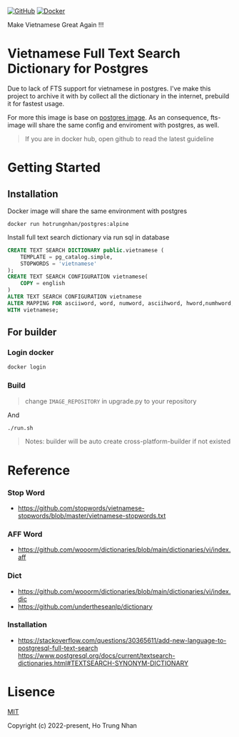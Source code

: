 
[![GitHub](https://img.shields.io/badge/github-%23121011.svg?style=for-the-badge&logo=github&logoColor=white)](https://github.com/hotrungnhan/docker_postgres_fts_vietnamese)
[![Docker](https://img.shields.io/badge/docker-%230db7ed.svg?style=for-the-badge&logo=docker&logoColor=white)](https://hub.docker.com/repository/docker/hotrungnhan/postgres)


Make Vietnamese Great Again !!!
# Vietnamese Full Text Search Dictionary for Postgres
Due to lack of FTS support for vietnamese in postgres. I've make this project to archive it with by collect all the dictionary in the internet, prebuild it for fastest usage.

For more this image is base on [postgres image](https://hub.docker.com/_/postgres). As an consequence, fts-image will share the same config and enviroment with postgres, as well.


> If you are in docker hub, open github to read the latest guideline
# Getting Started 
## Installation
Docker image will share the same environment with postgres
```docker
docker run hotrungnhan/postgres:alpine
```
Install full text search dictionary via run sql in database
```sql
CREATE TEXT SEARCH DICTIONARY public.vietnamese (
    TEMPLATE = pg_catalog.simple,
    STOPWORDS = 'vietnamese'
);
CREATE TEXT SEARCH CONFIGURATION vietnamese(
    COPY = english
)
ALTER TEXT SEARCH CONFIGURATION vietnamese 
ALTER MAPPING FOR asciiword, word, numword, asciihword, hword,numhword, hword_asciipart ,hword_part, hword_numpart, uint, email
WITH vietnamese;
```

## For builder
### Login docker
```bash
docker login
```
### Build 

> change `IMAGE_REPOSITORY` in upgrade.py to your repository
>
And
```bash
./run.sh
```
> Notes: builder will be auto create cross-platform-builder if not existed

# Reference
### Stop Word
* https://github.com/stopwords/vietnamese-stopwords/blob/master/vietnamese-stopwords.txt

### AFF Word

* https://github.com/wooorm/dictionaries/blob/main/dictionaries/vi/index.aff
### Dict 
* https://github.com/wooorm/dictionaries/blob/main/dictionaries/vi/index.dic
* https://github.com/undertheseanlp/dictionary

### Installation 
* https://stackoverflow.com/questions/30365611/add-new-language-to-postgresql-full-text-search
https://www.postgresql.org/docs/current/textsearch-dictionaries.html#TEXTSEARCH-SYNONYM-DICTIONARY

# Lisence
[MIT](https://opensource.org/licenses/MIT)

Copyright (c) 2022-present, Ho Trung Nhan